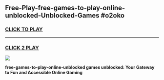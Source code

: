 
## Free-Play-free-games-to-play-online-unblocked-Unblocked-Games #o2oko
<h3>
<a href="https://news.freeplayer.one?title=free-games-to-play-online-unblocked&ref=8M">CLICK TO PLAY</a></h3>
<hr>

<h3>
<a href="https://news.freeplayer.one?title=free-games-to-play-online-unblocked&ref=8M">CLICK 2 PLAY</a>
  
</h3>

<a href="https://news.freeplayer.one?title=free-games-to-play-online-unblocked&ref=8M"><img src="https://clearcache.store/games.png"></a>


**free-games-to-play-online-unblocked games unblocked: Your Gateway to Fun and Accessible Online Gaming**
